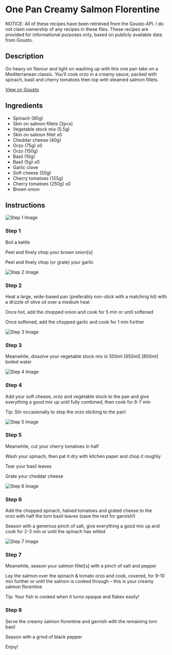 # One Pan Creamy Salmon Florentine

NOTICE: All of these recipes have been retrieved from the Gousto API. I do not claim ownership of any recipes in these files. These recipes are provided for informational purposes only, based on publicly available data from Gousto.

## Description

Go heavy on flavour and light on washing up with this one pan take on a Mediterranean classic. You’ll cook orzo in a creamy sauce, packed with spinach, basil and cherry tomatoes then top with steamed salmon fillets.

[View on Gousto](https://www.gousto.co.uk/recipes/cookbook/one-pot-creamy-salmon-florentine)

## Ingredients

- Spinach (80g)
- Skin on salmon fillets (2pcs)
- Vegetable stock mix (5.5g)
- Skin on salmon fillet x0
- Cheddar cheese (40g)
- Orzo (75g) x0
- Orzo (150g)
- Basil (10g)
- Basil (5g) x0
- Garlic clove
- Soft cheese (50g)
- Cherry tomatoes (125g)
- Cherry tomatoes (250g) x0
- Brown onion

## Instructions

![Step 1 Image](https://production-media.gousto.co.uk/cms/recipe-step-image/step-1-copy-1682086510225-x200.jpg)

### Step 1

Boil a kettle

Peel and finely chop your brown onion[s]

Peel and finely chop (or grate) your garlic

![Step 2 Image](https://production-media.gousto.co.uk/cms/recipe-step-image/step-2-copy-1682086513052-x200.jpg)

### Step 2

Heat a large, wide-based pan (preferably non-stick with a matching lid) with a drizzle of olive oil over a medium heat

Once hot, add the chopped onion and cook for 5 min or until softened

Once softened, add the chopped garlic and cook for 1 min further

![Step 3 Image](https://production-media.gousto.co.uk/cms/recipe-step-image/Step-3-copy-1682086517784-x200.jpg)

### Step 3

Meanwhile, dissolve your vegetable stock mix in 500ml <span class="text-purple">[650ml]</span> <span class="text-danger">[850ml] </span>boiled water

![Step 4 Image](https://production-media.gousto.co.uk/cms/recipe-step-image/step-4-copy-1682086522445-x200.jpg)

### Step 4

Add your soft cheese, orzo and vegetable stock to the pan and give everything a good mix up until fully combined, then cook for 6-7 min

Tip: Stir occasionally to stop the orzo sticking to the pan!

![Step 5 Image](https://production-media.gousto.co.uk/cms/recipe-step-image/step-5-copy-1682086525553-x200.jpg)

### Step 5

Meanwhile, cut your cherry tomatoes in half

Wash your spinach, then pat it dry with kitchen paper and chop it roughly

Tear your basil leaves

Grate your cheddar cheese

![Step 6 Image](https://production-media.gousto.co.uk/cms/recipe-step-image/step-6-copy-1682086528696-x200.jpg)

### Step 6

Add the chopped spinach, halved tomatoes and grated cheese to the orzo with half the torn basil leaves (save the rest for garnish!)

Season with a generous pinch of salt, give everything a good mix up and cook for 2-3 min or until the spinach has wilted

![Step 7 Image](https://production-media.gousto.co.uk/cms/recipe-step-image/Step-7-copy-1682086532455-x200.jpg)

### Step 7

Meanwhile, season your salmon fillet[s] with a pinch of salt and pepper

Lay the salmon over the spinach & tomato orzo and cook, covered, for 9-10 min further or until the salmon is cooked through – this is your creamy salmon florentine

Tip: Your fish is cooked when it turns opaque and flakes easily!

### Step 8

Serve the creamy salmon florentine and garnish with the remaining torn basil

Season with a grind of black pepper

Enjoy!

